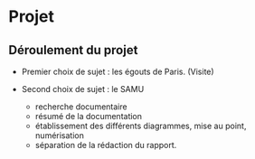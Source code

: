 Projet
======

Déroulement du projet
---------------------

* Premier choix de sujet :  les égouts de Paris. (Visite)

* Second choix de sujet : le SAMU
    - recherche documentaire
    - résumé de la documentation
    - établissement des différents diagrammes, mise au point, numérisation
    - séparation de la rédaction du rapport.

